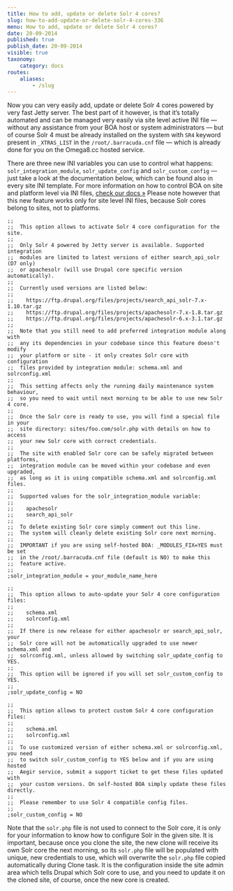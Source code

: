 ```yaml
---
title: How to add, update or delete Solr 4 cores?
slug: how-to-add-update-or-delete-solr-4-cores-336
menu: How to add, update or delete Solr 4 cores?
date: 20-09-2014
published: true
publish_date: 20-09-2014
visible: true
taxonomy:
    category: docs
routes:
    aliases:
        - /slug
---
```


Now you can very easily add, update or delete Solr 4 cores powered by very fast Jetty server. The best part of it however, is that it’s totally automated and can be managed very easily via site level active INI file — without any assistance from your BOA host or system administrators — but of course Solr 4 must be already installed on the system with `SR4` keyword present in `_XTRAS_LIST` in the `/root/.barracuda.cnf` file — which is already done for you on the Omega8.cc hosted service.

There are three new INI variables you can use to control what happens: `solr_integration_module`, `solr_update_config` and `solr_custom_config` — just take a look at the documentation below, which can be found also in every site INI template. For more information on how to control BOA on site and platform level via INI files,  [check our docs »](https://omega8.cc/how-to-control-boa-on-site-and-platform-level-293) Please note however that this new feature works only for site level INI files, because Solr cores belong to sites, not to platforms.

 
    ;;
    ;;  This option allows to activate Solr 4 core configuration for the site.
    ;;
    ;;  Only Solr 4 powered by Jetty server is available. Supported integration
    ;;  modules are limited to latest versions of either search_api_solr (D7 only)
    ;;  or apachesolr (will use Drupal core specific version automatically).
    ;;
    ;;  Currently used versions are listed below:
    ;;
    ;;    https://ftp.drupal.org/files/projects/search_api_solr-7.x-1.10.tar.gz
    ;;    https://ftp.drupal.org/files/projects/apachesolr-7.x-1.8.tar.gz
    ;;    https://ftp.drupal.org/files/projects/apachesolr-6.x-3.1.tar.gz
    ;;
    ;;  Note that you still need to add preferred integration module along with
    ;;  any its dependencies in your codebase since this feature doesn't modify
    ;;  your platform or site - it only creates Solr core with configuration
    ;;  files provided by integration module: schema.xml and solrconfig.xml
    ;;
    ;;  This setting affects only the running daily maintenance system behaviour,
    ;;  so you need to wait until next morning to be able to use new Solr 4 core.
    ;;
    ;;  Once the Solr core is ready to use, you will find a special file in your
    ;;  site directory: sites/foo.com/solr.php with details on how to access
    ;;  your new Solr core with correct credentials.
    ;;
    ;;  The site with enabled Solr core can be safely migrated between platforms,
    ;;  integration module can be moved within your codebase and even upgraded,
    ;;  as long as it is using compatible schema.xml and solrconfig.xml files.
    ;;
    ;;  Supported values for the solr_integration_module variable:
    ;;
    ;;    apachesolr
    ;;    search_api_solr
    ;;
    ;;  To delete existing Solr core simply comment out this line.
    ;;  The system will cleanly delete existing Solr core next morning.
    ;;
    ;;  IMPORTANT if you are using self-hosted BOA: _MODULES_FIX=YES must be set
    ;;  in the /root/.barracuda.cnf file (default is NO) to make this
    ;;  feature active.
    ;;
    ;solr_integration_module = your_module_name_here
    
    ;;
    ;;  This option allows to auto-update your Solr 4 core configuration files:
    ;;
    ;;    schema.xml
    ;;    solrconfig.xml
    ;;
    ;;  If there is new release for either apachesolr or search_api_solr, your
    ;;  Solr core will not be automatically upgraded to use newer schema.xml and
    ;;  solrconfig.xml, unless allowed by switching solr_update_config to YES.
    ;;
    ;;  This option will be ignored if you will set solr_custom_config to YES.
    ;;
    ;solr_update_config = NO
    
    ;;
    ;;  This option allows to protect custom Solr 4 core configuration files:
    ;;
    ;;    schema.xml
    ;;    solrconfig.xml
    ;;
    ;;  To use customized version of either schema.xml or solrconfig.xml, you need
    ;;  to switch solr_custom_config to YES below and if you are using hosted
    ;;  Aegir service, submit a support ticket to get these files updated with
    ;;  your custom versions. On self-hosted BOA simply update these files directly.
    ;;
    ;;  Please remember to use Solr 4 compatible config files.
    ;;
    ;solr_custom_config = NO


Note that the `solr.php` file is not used to connect to the Solr core, it is only for your information to know how to configure Solr in the given site. It is important, because once you clone the site, the new clone will receive its own Solr core the next morning, so its `solr.php` file will be populated with unique, new credentials to use, which will overwrite the `solr.php` file copied automatically during Clone task. It is the configuration inside the site admin area which tells Drupal which Solr core to use, and you need to update it on the cloned site, of course, once the new core is created.